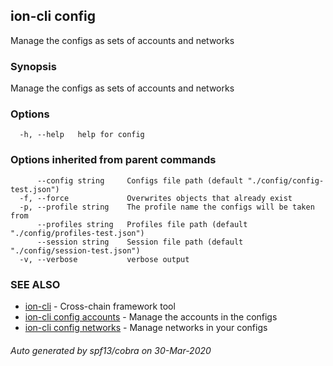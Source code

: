 ## ion-cli config

Manage the configs as sets of accounts and networks

### Synopsis

Manage the configs as sets of accounts and networks

### Options

```
  -h, --help   help for config
```

### Options inherited from parent commands

```
      --config string     Configs file path (default "./config/config-test.json")
  -f, --force             Overwrites objects that already exist
  -p, --profile string    The profile name the configs will be taken from
      --profiles string   Profiles file path (default "./config/profiles-test.json")
      --session string    Session file path (default "./config/session-test.json")
  -v, --verbose           verbose output
```

### SEE ALSO

* [ion-cli](ion-cli.md)	 - Cross-chain framework tool
* [ion-cli config accounts](ion-cli_config_accounts.md)	 - Manage the accounts in the configs
* [ion-cli config networks](ion-cli_config_networks.md)	 - Manage networks in your configs

###### Auto generated by spf13/cobra on 30-Mar-2020

